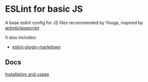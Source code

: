 # ESLint for basic JS

A base eslint config for JS files recommended by Yooga, inspired by [airbnb/javascript](https://github.com/airbnb/javascript/).

It also includes:
- [eslint-plugin-markdown](https://www.npmjs.com/package/eslint-plugin-markdown)


## Docs
[Installation and usage](../../docs/README.md)
